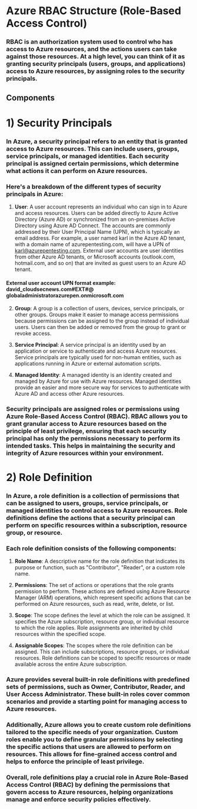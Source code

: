 # Azure RBAC Structure (Role-Based Access Control)

### RBAC is an authorization system used to control who has access to Azure resources, and the actions users can take against those resources. At a high level, you can think of it as granting security principals (users, groups, and applications) access to Azure resources, by assigning roles to the security principals.

## Components

# 1) Security Principals

### In Azure, a security principal refers to an entity that is granted access to Azure resources. This can include users, groups, service principals, or managed identities. Each security principal is assigned certain permissions, which determine what actions it can perform on Azure resources.

### Here's a breakdown of the different types of security principals in Azure:

1. **User**: A user account represents an individual who can sign in to Azure and access resources. Users can be added directly to Azure Active Directory (Azure AD) or synchronized from an on-premises Active Directory using Azure AD Connect. The accounts are commonly addressed by their User Principal Name (UPN), which is typically an email address. For example, a user named karl in the Azure AD tenant, with a domain name of azurepentesting.com, will have a UPN of karl@azurepentesting.com. External user accounts are user identities from other Azure AD tenants, or Microsoft
accounts (outlook.com, hotmail.com, and so on) that are invited as guest users to an Azure AD tenant. 

#### External user account UPN format example: david_cloudsecnews.com#EXT#@ globaladministratorazurepen.onmicrosoft.com


2. **Group**: A group is a collection of users, devices, service principals, or other groups. Groups make it easier to manage access permissions because permissions can be assigned to the group instead of individual users. Users can then be added or removed from the group to grant or revoke access.

3. **Service Principal**: A service principal is an identity used by an application or service to authenticate and access Azure resources. Service principals are typically used for non-human entities, such as applications running in Azure or external automation scripts.

4. **Managed Identity**: A managed identity is an identity created and managed by Azure for use with Azure resources. Managed identities provide an easier and more secure way for services to authenticate with Azure AD and access other Azure resources.

### Security principals are assigned roles or permissions using Azure Role-Based Access Control (RBAC). RBAC allows you to grant granular access to Azure resources based on the principle of least privilege, ensuring that each security principal has only the permissions necessary to perform its intended tasks. This helps in maintaining the security and integrity of Azure resources within your environment.

# 2) Role Definition

### In Azure, a role definition is a collection of permissions that can be assigned to users, groups, service principals, or managed identities to control access to Azure resources. Role definitions define the actions that a security principal can perform on specific resources within a subscription, resource group, or resource.

### Each role definition consists of the following components:

1. **Role Name**: A descriptive name for the role definition that indicates its purpose or function, such as "Contributor", "Reader", or a custom role name.

2. **Permissions**: The set of actions or operations that the role grants permission to perform. These actions are defined using Azure Resource Manager (ARM) operations, which represent specific actions that can be performed on Azure resources, such as read, write, delete, or list.

3. **Scope**: The scope defines the level at which the role can be assigned. It specifies the Azure subscription, resource group, or individual resource to which the role applies. Role assignments are inherited by child resources within the specified scope.

4. **Assignable Scopes**: The scopes where the role definition can be assigned. This can include subscriptions, resource groups, or individual resources. Role definitions can be scoped to specific resources or made available across the entire Azure subscription.

### Azure provides several built-in role definitions with predefined sets of permissions, such as Owner, Contributor, Reader, and User Access Administrator. These built-in roles cover common scenarios and provide a starting point for managing access to Azure resources.

### Additionally, Azure allows you to create custom role definitions tailored to the specific needs of your organization. Custom roles enable you to define granular permissions by selecting the specific actions that users are allowed to perform on resources. This allows for fine-grained access control and helps to enforce the principle of least privilege.

### Overall, role definitions play a crucial role in Azure Role-Based Access Control (RBAC) by defining the permissions that govern access to Azure resources, helping organizations manage and enforce security policies effectively.
